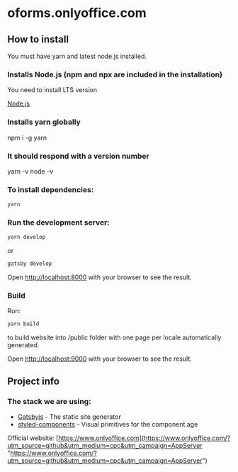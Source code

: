 # oforms.onlyoffice.com
 
## How to install

You must have yarn and latest node.js installed.

### Installs Node.js (npm and npx are included in the installation)

You need to install LTS version

[Node.js](https://nodejs.org/)

### Installs yarn globally

npm i -g yarn

### It should respond with a version number

yarn -v
node -v

### To install dependencies:

```bash
yarn
```

### Run the development server:

```bash
yarn develop
```

or

```bash
gatsby develop
```

Open [http://localhost:8000](http://localhost:8000) with your browser to see the result.

### Build

Run:

```bash
yarn build
```

to build website into /public folder with one page per locale automatically generated.

Open [http://localhost:9000](http://localhost:9000) with your browser to see the result.

## Project info

### The stack we are using:

- [Gatsbyjs](https://www.gatsbyjs.com) - The static site generator
- [styled-components](https://styled-components.com/) - Visual primitives for the component age

Official website: [https://www.onlyoffice.com](https://www.onlyoffice.com/?utm_source=github&utm_medium=cpc&utm_campaign=AppServer "https://www.onlyoffice.com/?utm_source=github&utm_medium=cpc&utm_campaign=AppServer")
